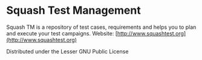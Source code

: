 Squash Test Management
======================

Squash TM is a repository of test cases, requirements and helps you to plan and execute your test campaigns.
Website: [http://www.squashtest.org](http://www.squashtest.org)


Distributed under the Lesser GNU Public License